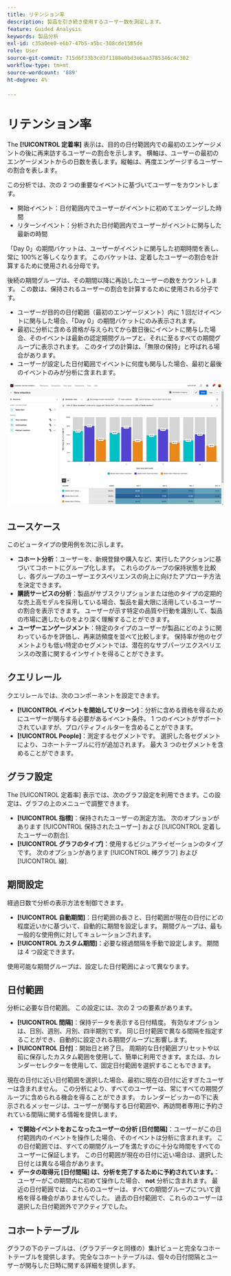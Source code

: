 ```yaml
---
title: リテンション率
description: 製品を引き続き使用するユーザー数を測定します。
feature: Guided Analysis
keywords: 製品分析
exl-id: c35a0ee0-e6b7-47b5-a5bc-308cde1585de
role: User
source-git-commit: 715d6f33b3cd3f1188e0bd3e6aa3785346c4c302
workflow-type: tm+mt
source-wordcount: '889'
ht-degree: 4%

---
```


# リテンション率

The **[!UICONTROL 定着率]** 表示は、目的の日付範囲内での最初のエンゲージメントの後に再来訪するユーザーの割合を示します。 横軸は、ユーザーの最初のエンゲージメントからの日数を表します。縦軸は、再度エンゲージするユーザーの割合を表します。

この分析では、次の 2 つの重要なイベントに基づいてユーザーをカウントします。

* 開始イベント：日付範囲内でユーザーがイベントに初めてエンゲージした時間
* リターンイベント：分析された日付範囲内でユーザーがイベントに関与した最新の時間

「Day 0」の期間バケットは、ユーザーがイベントに関与した初期時間を表し、常に 100%と等しくなります。 このバケットは、定着したユーザーの割合を計算するために使用される分母です。

後続の期間グループは、その期間以降に再訪したユーザーの数をカウントします。 この数は、保持されるユーザーの割合を計算するために使用される分子です。

* ユーザーが目的の日付範囲（最初のエンゲージメント）内に 1 回だけイベントに関与した場合、「Day 0」の期間バケットにのみ表示されます。
* 最初に分析に含める資格が与えられてから数日後にイベントに関与した場合、そのイベントは最新の認定期間グループと、それに至るすべての期間グループに表示されます。 このタイプの計算は、「無限の保持」と呼ばれる場合があります。
* ユーザーが設定した日付範囲でイベントに何度も関与した場合、最初と最後のイベントのみが分析に含まれます。

![定着率のスクリーンショット](../assets/retention-rates.png)

## ユースケース

このビュータイプの使用例を次に示します。

* **コホート分析**：ユーザーを、新規登録や購入など、実行したアクションに基づいてコホートにグループ化します。 これらのグループの保持状態を比較し、各グループのユーザーエクスペリエンスの向上に向けたアプローチ方法を決定できます。
* **購読サービスの分析**：製品がサブスクリプションまたは他のタイプの定期的な売上高モデルを採用している場合、製品を最大限に活用しているユーザーの割合を表示できます。 ユーザーが示す特定の品質や行動を識別して、製品の市場に適したものをより深く理解することができます。
* **ユーザーエンゲージメント**：特定のタイプのユーザーが製品にどのように関わっているかを評価し、再来訪頻度を並べて比較します。 保持率が他のセグメントよりも低い特定のセグメントでは、潜在的なサブパーツエクスペリエンスの改善に関するインサイトを得ることができます。

## クエリレール

クエリレールでは、次のコンポーネントを設定できます。

* **[!UICONTROL イベントを開始してリターン]**：分析に含める資格を得るためにユーザーが関与する必要があるイベント条件。 1 つのイベントがサポートされていますが、プロパティフィルターを含めることができます。
* **[!UICONTROL People]**：測定するセグメントです。 選択した各セグメントにより、コホートテーブルに行が追加されます。 最大 3 つのセグメントを含めることができます。

## グラフ設定

The [!UICONTROL 定着率] 表示では、次のグラフ設定を利用できます。この設定は、グラフの上のメニューで調整できます。

* **[!UICONTROL 指標]**：保持されたユーザーの測定方法。 次のオプションがあります [!UICONTROL 保持されたユーザー] および [!UICONTROL 定着したユーザーの割合].
* **[!UICONTROL グラフのタイプ]**：使用するビジュアライゼーションのタイプです。 次のオプションがあります [!UICONTROL 棒グラフ] および [!UICONTROL 線].

## 期間設定

経過日数で分析の表示方法を制御できます。

* **[!UICONTROL 自動期間]**：日付範囲の長さと、日付範囲が現在の日付にどの程度近いかに基づいて、自動的に期間を設定します。 期間グループは、最も一般的な使用例に対してキュレーションされます。
* **[!UICONTROL カスタム期間]**：必要な経過間隔を手動で設定します。 期間は 4 つ設定できます。

使用可能な期間グループは、設定した日付範囲によって異なります。

## 日付範囲

分析に必要な日付範囲。 この設定には、次の 2 つの要素があります。

* **[!UICONTROL 間隔]**：保持データを表示する日付精度。 有効なオプションは、日別、週別、月別、四半期別です。 同じ日付範囲で異なる間隔を指定することができ、自動的に設定される期間グループに影響します。
* **[!UICONTROL 日付]**：開始日と終了日。 周期的な日付範囲プリセットや以前に保存したカスタム範囲を使用して、簡単に利用できます。または、カレンダーセレクターを使用して、固定日付範囲を選択することもできます。

現在の日付に近い日付範囲を選択した場合、最初に現在の日付に近すぎたユーザーは含まれません。 この分析により、すべてのユーザーは、常にすべての期間グループに含められる機会を得ることができます。 カレンダーピッカーの下に表示されるメッセージは、ユーザーが関与する日付範囲や、再訪問者専用に予約されている間隔に関する情報を提供します。

* **で開始イベントをおこなったユーザーの分析 [日付間隔]**：ユーザーがこの日付範囲内のイベントを操作した場合、そのイベントは分析に含まれます。 この日付範囲では、すべての期間グループを満たすのに十分な時間をすべてのユーザーに保証します。 この日付範囲が現在の日付に近い場合は、選択した日付とは異なる場合があります。
* **データの取得元 [日付間隔] は、分析を完了するために予約されています。**：ユーザーがこの期間内に初めて操作した場合、 **not** 分析に含まれます。 最近の日付範囲では、これらのユーザーは、すべての期間グループについて資格を得る機会がありませんでした。 過去の日付範囲で、これらのユーザーは選択した日付範囲外でアクティブでした。

## コホートテーブル

グラフの下のテーブルは、（グラフデータと同様の）集計ビューと完全なコホートテーブルを提供します。 完全なコホートテーブルは、個々の日付間隔とユーザーが関与した日時に関する詳細を提供します。
